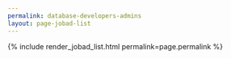 ```yaml
---
permalink: database-developers-admins
layout: page-jobad-list
---
```

{% include render_jobad_list.html permalink=page.permalink %}
